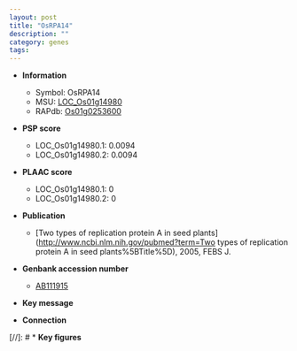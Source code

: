 ```yaml
---
layout: post
title: "OsRPA14"
description: ""
category: genes
tags: 
---
```


* **Information**  
    + Symbol: OsRPA14  
    + MSU: [LOC_Os01g14980](http://rice.plantbiology.msu.edu/cgi-bin/ORF_infopage.cgi?orf=LOC_Os01g14980)  
    + RAPdb: [Os01g0253600](http://rapdb.dna.affrc.go.jp/viewer/gbrowse_details/irgsp1?name=Os01g0253600)  

* **PSP score**  
    + LOC_Os01g14980.1: 0.0094 
    + LOC_Os01g14980.2: 0.0094 

* **PLAAC score**  
    + LOC_Os01g14980.1: 0 
    + LOC_Os01g14980.2: 0 

* **Publication**  
    + [Two types of replication protein A in seed plants](http://www.ncbi.nlm.nih.gov/pubmed?term=Two types of replication protein A in seed plants%5BTitle%5D), 2005, FEBS J.

* **Genbank accession number**  
    + [AB111915](http://www.ncbi.nlm.nih.gov/nuccore/AB111915)

* **Key message**  

* **Connection**  

[//]: # * **Key figures**  


